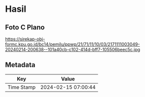 # Hasil

## Foto C Plano

https://sirekap-obj-formc.kpu.go.id/bc14/pemilu/ppwp/21/71/11/10/03/2171111003049-20240214-200638--101a40cb-c102-414d-bff7-105506beec5c.jpg


## Metadata

| Key        | Value               |
| ---------- | ------------------- |
| Time Stamp | 2024-02-15 07:00:44 |



